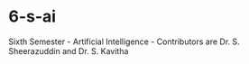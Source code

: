 # 6-s-ai
Sixth Semester - Artificial Intelligence - Contributors are Dr. S. Sheerazuddin and Dr. S. Kavitha
